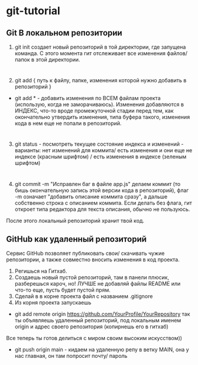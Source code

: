 # git-tutorial

## Git В локальном репозитории

1. git init
  создает новый репозиторий в той директории, где запущена команда. С этого момента гит отслеживает все изменения файлов/ папок в этой директории.
#
2. git add { путь к файлу, папке, изменения которой нужно добавить в репозиторий }
*  git add * - добавить изменения по ВСЕМ файлам проекта (использую, когда не заморачиваюсь). Изменения добавляются в ИНДЕКС, что-то вроде промежуточной стадии перед тем, как окончательно утвердить изменения, типа буфера такого, изменения кода в нем еще не попали в репозиторий.
#
3. git status - посмотреть текущее состояние индекса и изменений - варианты: нет изменений для коммита/ есть изменения и они еще не индексе (красным шрифтом) / есть изменения в индексе (зеленым шрифтом)
# 
4. git commit -m "Исправлен баг в файле app.js"
  делаем коммит (то бишь окончательную запись этой версии кода в репозиторий), флаг -m означает "добавить описание коммита сразу", а дальше собственно строка с описанием коммита. Если делать без флага, гит откроет типа редактора для текста описания, обычно не пользуюсь.
  
  После этого локальный репозиторий хранит твой код.
  
## GitHub как удаленный репозиторий
Сервис GitHub позволяет публиковать свои/ скачивать чужие репозитории, а также совместно вносить изменения в код проекта.
1. Регишься на Гитхаб.
2. Создаешь новый пустой репозиторий, там в панели плюсик, разберешься кароч, но! ЛУЧШЕ не добавляй файлы README или что-то еще, пусть будет пустой прям.
3. Сделай в в корне проекта файл c названием .gitignore
4. Из корня проекта запускаешь 
  * git add remote origin https://github.com/YourProfile/YourRepository
  так ты объявляешь удаленный репозиторий, под локальным именем origin и адрес своего репозитория (копирнешь его в гитхаб)
  
  Все теперь ты готов делиться с миром своим высоким искусством))
  * git push origin main - кидаем на удаленную репу в ветку MAIN, она у нас главная, он там попросит почту/ пароль


  
  
  
